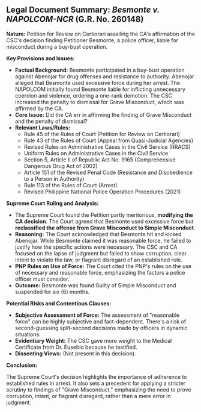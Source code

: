 ## Legal Document Summary: *Besmonte v. NAPOLCOM-NCR* (G.R. No. 260148)

**Nature:** Petition for Review on Certiorari assailing the CA's affirmation of the CSC's decision finding Petitioner Besmonte, a police officer, liable for misconduct during a buy-bust operation.

**Key Provisions and Issues:**

*   **Factual Background:** Besmonte participated in a buy-bust operation against Abenojar for drug offenses and resistance to authority. Abenojar alleged that Besmonte used excessive force during her arrest. The NAPOLCOM initially found Besmonte liable for inflicting unnecessary coercion and violence, ordering a one-rank demotion. The CSC increased the penalty to dismissal for Grave Misconduct, which was affirmed by the CA.
*   **Core Issue:** Did the CA err in affirming the finding of Grave Misconduct and the penalty of dismissal?
*   **Relevant Laws/Rules:**
    *   Rule 45 of the Rules of Court (Petition for Review on Certiorari)
    *   Rule 43 of the Rules of Court (Appeal from Quasi-Judicial Agencies)
    *   Revised Rules on Administrative Cases in the Civil Service (RRACS)
    *   Uniform Rules on Administrative Cases in the Civil Service
    *   Section 5, Article II of Republic Act No. 9165 (Comprehensive Dangerous Drug Act of 2002)
    *   Article 151 of the Revised Penal Code (Resistance and Disobedience to a Person in Authority)
    *   Rule 113 of the Rules of Court (Arrest)
    *   Revised Philippine National Police Operation Procedures (2021)

**Supreme Court Ruling and Analysis:**

*   The Supreme Court found the Petition partly meritorious, **modifying the CA decision**. The Court agreed that Besmonte used excessive force but **reclassified the offense from Grave Misconduct to Simple Misconduct**.
*   **Reasoning:** The Court acknowledged that Besmonte hit and kicked Abenojar. While Besmonte claimed it was reasonable force, he failed to justify how the specific actions were necessary. The CSC and CA focused on the lapse of judgment but failed to show corruption, clear intent to violate the law, or flagrant disregard of an established rule.
*   **PNP Rules on Use of Force:** The Court cited the PNP's rules on the use of necessary and reasonable force, emphasizing the factors a police officer must consider.
*   **Outcome:** Besmonte was found Guilty of Simple Misconduct and suspended for six (6) months.

**Potential Risks and Contentious Clauses:**

*   **Subjective Assessment of Force:** The assessment of "reasonable force" can be highly subjective and fact-dependent. There's a risk of second-guessing split-second decisions made by officers in dynamic situations.
*   **Evidentiary Weight:** The CSC gave more weight to the Medical Certificate from Dr. Eusebio because he testified.
*   **Dissenting Views:** (Not present in this decision).

**Conclusion:**

The Supreme Court's decision highlights the importance of adherence to established rules in arrest. It also sets a precedent for applying a stricter scrutiny to findings of "Grave Misconduct," emphasizing the need to prove corruption, intent, or flagrant disregard, rather than a mere error in judgment.
